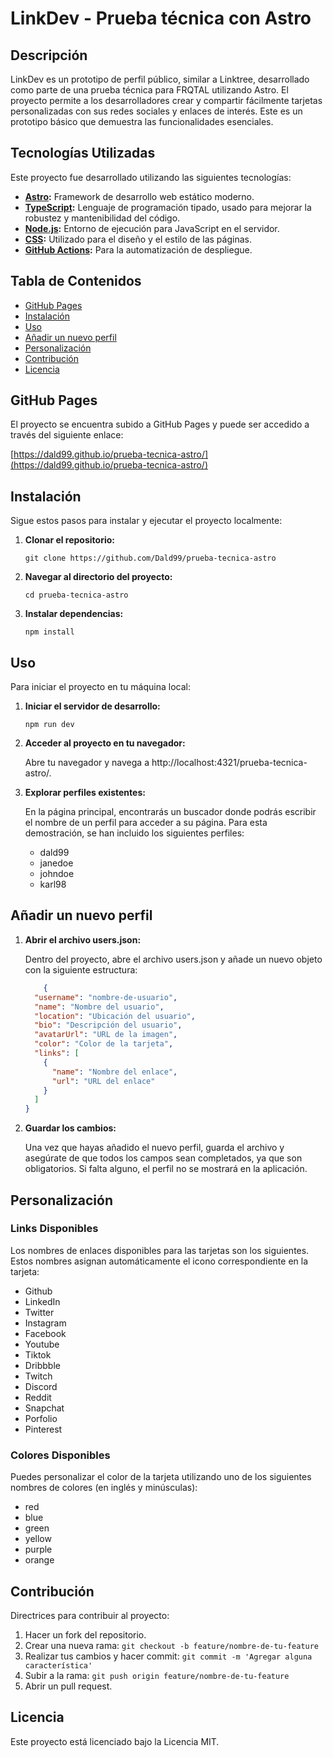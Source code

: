# LinkDev - Prueba técnica con Astro

## Descripción

LinkDev es un prototipo de perfil público, similar a Linktree, desarrollado como parte de una prueba técnica para FRQTAL
utilizando Astro. El proyecto permite a los desarrolladores crear y compartir fácilmente tarjetas personalizadas con sus
redes sociales y enlaces de interés. Este es un prototipo básico que demuestra las funcionalidades esenciales.

## Tecnologías Utilizadas

Este proyecto fue desarrollado utilizando las siguientes tecnologías:

- **[Astro](https://astro.build/):** Framework de desarrollo web estático moderno.
- **[TypeScript](https://www.typescriptlang.org/):** Lenguaje de programación tipado, usado para mejorar la robustez y mantenibilidad del código.
- **[Node.js](https://nodejs.org/):** Entorno de ejecución para JavaScript en el servidor.
- **[CSS](https://developer.mozilla.org/es/docs/Web/CSS):** Utilizado para el diseño y el estilo de las páginas.
- **[GitHub Actions](https://github.com/features/actions):** Para la automatización de despliegue.

## Tabla de Contenidos

- [GitHub Pages](#github-pages)
- [Instalación](#instalación)
- [Uso](#uso)
- [Añadir un nuevo perfil](#añadir-un-nuevo-perfil)
- [Personalización](#personalización)
- [Contribución](#contribución)
- [Licencia](#licencia)

## GitHub Pages

El proyecto se encuentra subido a GitHub Pages y puede ser accedido a través del siguiente enlace:

[https://dald99.github.io/prueba-tecnica-astro/](https://dald99.github.io/prueba-tecnica-astro/)

## Instalación

Sigue estos pasos para instalar y ejecutar el proyecto localmente:

1. **Clonar el repositorio:**

   ```shell
   git clone https://github.com/Dald99/prueba-tecnica-astro
   ```

2. **Navegar al directorio del proyecto:**

   ```shell
   cd prueba-tecnica-astro
   ```

3. **Instalar dependencias:**

   ```shell
   npm install
   ```

## Uso

Para iniciar el proyecto en tu máquina local:

1. **Iniciar el servidor de desarrollo:**

    ```shell
    npm run dev
    ```

2. **Acceder al proyecto en tu navegador:**

   Abre tu navegador y navega a http://localhost:4321/prueba-tecnica-astro/.

3. **Explorar perfiles existentes:**

   En la página principal, encontrarás un buscador donde podrás escribir el nombre de un perfil para acceder a su
   página. Para esta demostración, se han incluido los siguientes perfiles:

    - dald99
    - janedoe
    - johndoe
    - karl98

## Añadir un nuevo perfil

1. **Abrir el archivo users.json:**

   Dentro del proyecto, abre el archivo users.json y añade un nuevo objeto con la siguiente estructura:

   ```json
       {
     "username": "nombre-de-usuario",
     "name": "Nombre del usuario",
     "location": "Ubicación del usuario",
     "bio": "Descripción del usuario",
     "avatarUrl": "URL de la imagen",
     "color": "Color de la tarjeta",
     "links": [
       {
         "name": "Nombre del enlace",
         "url": "URL del enlace"
       }
     ]
   }
   ```

2. **Guardar los cambios:**

   Una vez que hayas añadido el nuevo perfil, guarda el archivo y asegúrate de que todos los campos sean completados, ya
   que son obligatorios. Si falta alguno, el perfil no se mostrará en la aplicación.

## Personalización

### Links Disponibles

Los nombres de enlaces disponibles para las tarjetas son los siguientes. Estos nombres asignan automáticamente el icono
correspondiente en la tarjeta:

- Github
- LinkedIn
- Twitter
- Instagram
- Facebook
- Youtube
- Tiktok
- Dribbble
- Twitch
- Discord
- Reddit
- Snapchat
- Porfolio
- Pinterest

### Colores Disponibles

Puedes personalizar el color de la tarjeta utilizando uno de los siguientes nombres de colores (en inglés y minúsculas):

- red
- blue
- green
- yellow
- purple
- orange

## Contribución

Directrices para contribuir al proyecto:

1. Hacer un fork del repositorio.
2. Crear una nueva rama: `git checkout -b feature/nombre-de-tu-feature`
3. Realizar tus cambios y hacer commit: `git commit -m 'Agregar alguna característica'`
4. Subir a la rama: `git push origin feature/nombre-de-tu-feature`
5. Abrir un pull request.

## Licencia

Este proyecto está licenciado bajo la Licencia MIT.